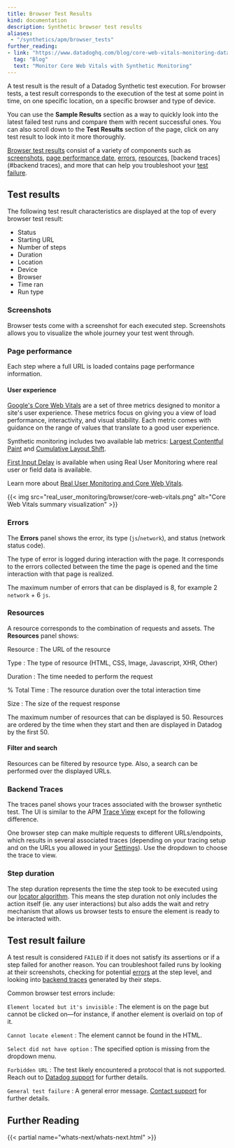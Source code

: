 ```yaml
---
title: Browser Test Results
kind: documentation
description: Synthetic browser test results
aliases:
 - "/synthetics/apm/browser_tests"
further_reading:
- link: "https://www.datadoghq.com/blog/core-web-vitals-monitoring-datadog-rum-synthetics/#what-are-the-core-web-vitals"
  tag: "Blog"
  text: "Monitor Core Web Vitals with Synthetic Monitoring"
---
```


A test result is the result of a Datadog Synthetic test execution. For browser tests, a test result corresponds to the execution of the test at some point in time, on one specific location, on a specific browser and type of device.

You can use the **Sample Results** section as a way to quickly look into the latest failed test runs and compare them with recent successful ones. You can also scroll down to the **Test Results** section of the page, click on any test result to look into it more thoroughly.

[Browser test results](#test-results) consist of a variety of components such as [screenshots](#screenshots), [page performance date](#page-performance), [errors](#errors), [resources](#resources), [backend traces](#backend traces), and more that can help you troubleshoot your [test failure](#test-result-failure).

## Test results

The following test result characteristics are displayed at the top of every browser test result:

- Status
- Starting URL
- Number of steps
- Duration
- Location
- Device
- Browser
- Time ran
- Run type

### Screenshots

Browser tests come with a screenshot for each executed step. Screenshots allows you to visualize the whole journey your test went through.

### Page performance

Each step where a full URL is loaded contains page performance information.

#### User experience

[Google's Core Web Vitals][2] are a set of three metrics designed to monitor a site's user experience. These metrics focus on giving you a view of load performance, interactivity, and visual stability. Each metric comes with guidance on the range of values that translate to a good user experience.

Synthetic monitoring includes two available lab metrics: [Largest Contentful Paint][3] and [Cumulative Layout Shift][4].

[First Input Delay][5] is available when using Real User Monitoring where real user or field data is available.

Learn more about [Real User Monitoring and Core Web Vitals][6].

{{< img src="real_user_monitoring/browser/core-web-vitals.png" alt="Core Web Vitals summary visualization"  >}}

### Errors

The **Errors** panel shows the error, its type (`js`/`network`), and status (network status code).

The type of error is logged during interaction with the page. It corresponds to the errors collected between the time the page is opened and the time interaction with that page is realized.

The maximum number of errors that can be displayed is 8, for example 2 `network` + 6 `js`.

### Resources

A resource corresponds to the combination of requests and assets. The **Resources** panel shows:

Resource
: The URL of the resource

Type
: The type of resource (HTML, CSS, Image, Javascript, XHR, Other)

Duration
: The time needed to perform the request

% Total Time 
: The resource duration over the total interaction time

Size
: The size of the request response

The maximum number of resources that can be displayed is 50. Resources are ordered by the time when they start and then are displayed in Datadog by the first 50.

#### Filter and search

Resources can be filtered by resource type. Also, a search can be performed over the displayed URLs.

### Backend Traces

The traces panel shows your traces associated with the browser synthetic test. The UI is similar to the APM [Trace View][7] except for the following difference.

One browser step can make multiple requests to different URLs/endpoints, which results in several associated traces (depending on your tracing setup and on the URLs you allowed in your [Settings][8]). Use the dropdown to choose the trace to view.

### Step duration

The step duration represents the time the step took to be executed using our [locator algorithm][9]. This means the step duration not only includes the action itself (ie. any user interactions) but also adds the wait and retry mechanism that allows us browser tests to ensure the element is ready to be interacted with. 

## Test result failure

A test result is considered `FAILED` if it does not satisfy its assertions or if a step failed for another reason. You can troubleshoot failed runs by looking at their screenshots, checking for potential [errors](#errors) at the step level, and looking into [backend traces](#traces) generated by their steps.

Common browser test errors include:

`Element located but it's invisible` 
: The element is on the page but cannot be clicked on—for instance, if another element is overlaid on top of it.

`Cannot locate element`
: The element cannot be found in the HTML.

`Select did not have option`
: The specified option is missing from the dropdown menu.

`Forbidden URL`
: The test likely encountered a protocol that is not supported. Reach out to [Datadog support][1] for further details.

`General test failure`
: A general error message. [Contact support][1] for further details.

## Further Reading

{{< partial name="whats-next/whats-next.html" >}}

[1]: /help/
[2]: https://web.dev/vitals/
[3]: https://web.dev/lcp/
[4]: https://web.dev/cls/
[5]: https://web.dev/fid/
[6]: /real_user_monitoring/browser/monitoring_page_performance/#core-web-vitals
[7]: /tracing/visualization/trace/
[8]: /synthetics/settings/?tab=specifyvalue#apm-integration-for-browser-tests
[9]: /synthetics/guide/browser-test-self-maintenance/
